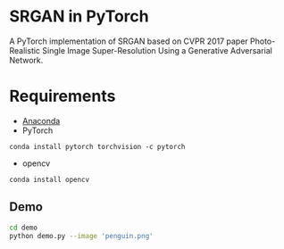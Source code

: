 # SRGAN in PyTorch

A PyTorch implementation of SRGAN based on CVPR 2017 paper Photo-Realistic Single Image Super-Resolution Using a Generative Adversarial Network.

# Requirements
- [Anaconda](https://www.anaconda.com/download/)
- PyTorch
```
conda install pytorch torchvision -c pytorch
```
- opencv
```
conda install opencv
```

## Demo

```bash
cd demo
python demo.py --image 'penguin.png'
```